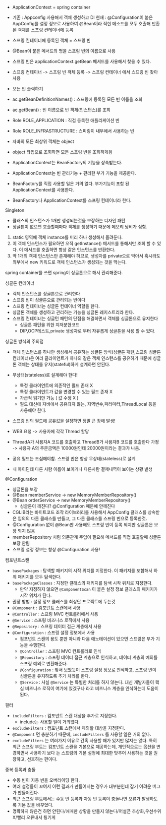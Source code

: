 - ApplicationContext = spring container
- 기존 : Appconfig 사용해서 객체 생성하고 DI
  현재 : @Configuration이 붙은 AppConfig를 설정 정보로 사용하여 @Bean이라 적힌 메소드를 모두 호출해 반환된 객체를 스프링 컨테이너에 등록
- 스프링 컨테이너에 등록된 객체 = 스프링 빈
- @Bean이 붙은 메서드의 명을 스프링 빈의 이름으로 사용
- 스프링 빈은 applicationContext.getBean 메서드를 사용해서 찾을 수 있다.
- 스프링 컨테이너 -> 스프링 빈 객체 등록 -> 스프링 컨테이너 에서 스프링 빈 찾아 사용

- 모든 빈 출력하기
- ac.getBeanDefinitionNames() : 스프링에 등록된 모든 빈 이름을 조회
- ac.getBean() : 빈 이름으로 빈 객체(인스턴스)를 조회
- Role ROLE_APPLICATION : 직접 등록한 애플리케이션 빈
- Role ROLE_INFRASTRUCTURE : 스피링이 내부에서 사용하는 빈



- 자바의 모든 최상위 객체는 object
- object 타입으로 조회하면 모든 스프링 빈을 조회하게됨



- ApplicationContext는 BeanFactory의 기능을 상속받는다.
- ApplicationContext는 빈 관리기능 + 편리한 부가 기능을 제공한다.
- BeanFactory를 직접 사용할 일은 거의 없다. 부가기능이 포함 된 ApplicationContext를 사용한다.
- BeanFactory나 ApplicationContext를 스프링 컨테이너라 한다.



Singleton
- 클래스의 인스턴스가 1개만 생성되는것을 보장하는 디자인 패턴
- 싱글톤이 없으면 호출할때마다 객체를 생성하기 때문에 메모리 낭비가 심함.
1. static 영역에 객체 instance를 미리 하나 생성해서 올려둔다.
2. 이 객체 인스턴스가 필요하면 오직 getInstance() 메서드를 통해서만 조회 할 수 있다.
이 메서드를 호출하면 항상 같은 인스턴스를 반환한다.
3. 딱 1개의 객체 인스턴스만 존재해야 하므로, 생성자를 private으로 막아서 혹시라도 외부에서 new 키워드로
객체 인스턴스가 생성되는 것을 막는다.

spring container를 쓰면 spring이 싱글톤으로 해서 관리해준다.


싱클톤 컨테이너
- 객체 인스턴스를 싱글톤으로 관리한다
- 스프링 빈이 싱글톤으로 관리되는 빈이다
- 스프링 컨테이너는 싱글톤 컨테이너 역할을 한다.
- 싱글톤 객체를 생성하고 관리하는 기능을 싱글톤 레지스트리라 한다.
- 스프링 컨테이너는 싱글턴 패턴의 단점을 해결하면서 객체를 싱글톤으로 유지한다
  - 싱글톤 패턴을 위한 지저분한코드
  - DIP,OCP테스트,private 생성자로 부터 자유롭게 싱글톤을 사용 할 수 있다.

싱글톤 방식의 주의점
- 객체 인스턴스를 하나만 생성해서 공유하는 싱글톤 방식(싱글톤 패턴,스프링 싱글톤 컨테이너)은 여러 클라이언트가 하나의 같은 객체 인스턴스를 공유하기 때문에 싱글톤 객체는 상태를 유지(stateful)하게 설계하면 안된다.
- 무상태(stateless)로 설계해야 한다!
  - 특정 클라이언트에 의존적인 필드 존재 X
  - 특정 클라이언트가 값을 변경할 수 있는 필드 존재 X
  - 가급적 읽기만 가능 ( 값 수정 X )
  - 필드 대신에 자바에서 공유되지 않는, 지역변수,파라미터,ThreadLocal 등을 사용해야 한다.
- 스프링 빈의 필드에 공유값을 설정하면 정말 큰 장애 발생!

- WEB 요청 -> 사용자에 각각 Thread 할당
- ThreadA가 사용자A 코드를 호출하고 ThreadB가 사용자B 코드를 호출한다 가정
 -> 사용자 A의 주문금액은 10000원인데 20000원이라는 결과가 나옴.
- 공유 필드는 조심해야함. 스프링 빈은 항상 무상태(stateless)로 설계
- 내 아이딘데 다른 사람 이름이 보이거나 다른사람 결제내역이 보이는 상황 발생

@Configuration
- 싱글톤을 보장
- @Bean memberService -> new MemoryMemberRepository()
- @Bean orderService -> new MemoryMemberRepository()
  - 싱글톤이 깨진다? @Configuration 때문에 안깨진다
- CGLIB라는 바이트코드 조작 라이브러리를 사용해서 AppConfig 클래스를 상속받은 임의의 다른 클래스를 만들고, 그 다른 클래스를 스프링 빈으로 등록한것.
- @Configuration 없이 @Bean만 사용해도 스프링 빈이 등록 되지만 싱글톤은 보장 되지 않음
- memberRepository 처럼 의존관계 주입이 필요해 메서드를 직접 호출할때 싱글톤 보장 안됨
- 스프링 설정 정보는 항상 @Configuration 사용!

컴포넌트스캔
- `basePackages` : 탐색할 패키지의 시작 위치를 지정한다. 이 패키지를 포함해서 하위 패키지를 모두 탐색한다.
- `basePackageClasses` : 지정한 클래스의 패키지를 탐색 시작 위치로 지정한다.
  - 만약 지정하지 않으면 `@ComponentScan` 이 붙은 설정 정보 클래스의 패키지가 시작 위치가 된다.
- 권장 방법 : 설정 정보 클래스를 최상단 프로젝트에 두는것
- `@Component` : 컴포넌트 스캔에서 사용
- `@Controller` : 스프링 MVC 컨트롤러에서 사용
- `@Service` : 스프링 비즈니스 로직에서 사용
- `@Repository` : 스프링 데이터 접근 계층에서 사용 
- `@Configuration` : 스프링 설정 정보에서 사용
  - 컴포넌트 스캔의 용도 뿐만 아니라 다음 애노테이션이 있으면 스프링은 부가 기능을 수행한다.
  - `@Controller` : 스프링 MVC 컨트롤러로 인식
  - `@Repository` : 스프링 데이터 접근 계층으로 인식하고, 데이터 계층의 예외를 스프링 예외로 변환해준다. 
  - `@Configuration` : 앞서 보았듯이 스프링 설정 정보로 인식하고, 스프링 빈이 싱글톤을 유지하도록 추가 처리를 한다.
  - `@Service` : 사실 `@Service` 는 특별한 처리를 하지 않는다. 대신 개발자들이 핵심 비즈니스 로직이 여기에 있겠구나 라고 비즈니스 계층을 인식하는데 도움이 된다.

필터
- `includeFilters` : 컴포넌트 스캔 대상을 추가로 지정한다. 
  - include는 사용할 일이 거의없다.
- `excludeFilters` : 컴포넌트 스캔에서 제외할 대상을 지정한다.
- `@Component` 면 충분하기 때문에, `includeFilters` 를 사용할 일은 거의 없다. 
- `excludeFilters` 는 여러가지 이유로 간혹 사용할 때가 있지만 많지는 않다.
  특히 최근 스프링 부트는 컴포넌트 스캔을 기본으로 제공하는데, 개인적으로는 옵션을 변경하면서 사용하기 보다 는 스프링의 기본 설정에 최대한 맞추어 사용하는 것을 권장하고, 선호하는 편이다.

중복 등록과 충돌
- 수동 빈이 자동 빈을 오버라이딩 한다.
- 여러 설정들이 꼬여서 이런 결과가 만들어지는 경우가 대부분인데 잡기 어려운 버그가 만들어진다.
- 최근 스프링 부트에서는 수동 빈 등록과 자동 빈 등록이 충돌나면 오류가 발생하도록 기본 값을 바꾸었다.
- 명확하지 않은건 하면 안된다/애매한 상황을 만들지 않는다/어설픈 추상화,우선수위 X/빨리 오류내서 튕기게

